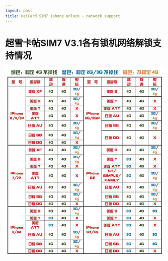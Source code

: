 ```yaml
---
layout: post
title: HeiCard SIM7 iphone unlock - network support
---
```


# 超雪卡帖SIM7 V3.1各有锁机网络解锁支持情况

![sim7](https://github.com/dupidog/dupidog.github.io/blob/master/images/sim7-iphone-unlock.jpg?raw=true)

